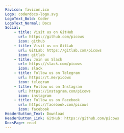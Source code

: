 ```yaml
---
Favicon: favicon.ico
Logo: coderdocs-logo.svg
LogoText_Bold: Coder
LogoText_Normal: Docs
Social:
    - title: Visit us on GitHub
      url: https://github.com/picows
      icon: github
    - title: Visit us on GitLab
      url: GitLab: https://gitlab.com/picows
      icon: gitlab
    - title: Join us Slack
      url: https://slack.com/picows
      icon: slack
    - title: Follow us on Telegram
      url: https://t.me/picows
      icon: telegram
    - title: Follow us on Instagram
      url: https://instagram.com/picows
      icon: instagram
    - title: Follow us on Facebook
      url: https://facebook.com/picows
      icon: facebook
HeaderButton_Text: Download
HeaderButton_Link: GitHub: https://github.com/picows
DocsPage: read
---
```

